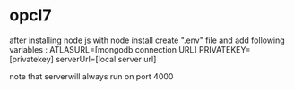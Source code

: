 # opcl7
after installing node js with node install 
create ".env" file and add following variables :
ATLASURL=[mongodb connection URL]
PRIVATEKEY=[privatekey]
serverUrl=[local server url]

note that serverwill always run on port 4000
